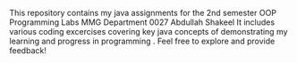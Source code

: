 This repository contains my java assignments for the 2nd semester OOP Programming Labs MMG Department 0027 Abdullah Shakeel It includes various coding excercises covering key java concepts of demonstrating my learning and progress in programming \. Feel free to explore and provide feedback!
